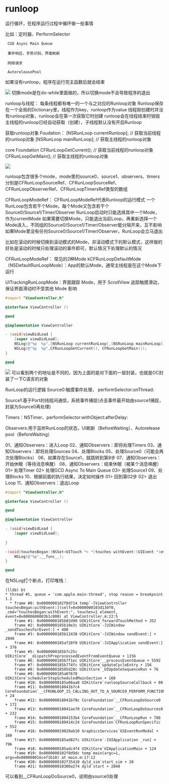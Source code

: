 # runloop

运行循环，在程序运行过程中循环做一些事情

比如：定时器、PerformSelector
     
     CGD Async Main Queue
     
     事件响应，手势识别、界面刷新
     
     网络请求
     
     AutoreleasePool
     
     
     
如果没有runloop，程序在运行完主函数后就会结束

![](assets/17383089643432.jpg)
切换mode是在do-while里面做的，所以切换mode不会导致程序的退出



runloop与线程：
每条线程都有唯一的一个与之对应的Runloop对象
Runloop保存在一个全局的Dictionary里，线程作为key，runloop作为value
线程刚创建时并没有runloop对象，runloop会在第一次获取它时创建
runloop会在线程结束时销毁
主线程的runloop已经自动获取（创建），子线程默认没有开启Runloop


获取runloop对象
Foudation：
[NSRunLoop currentRunloop];   // 获取当前线程的runloop对象
[NSRunLoop mainRunLoop];      // 获取主线程的runloop对象

core Foundation
CFRunLoopGetCurrent();        // 获取当前线程的runloop对象
CFRunLoopGetMain();           // 获取主线程的runloop对象



![](assets/17383102145213.jpg)

runloop包含很多个mode，mode里的source0、source1、observers、timers分别是CFRunLoopSourceRef、CFRunLoopSourceRef、CFRunLoopObserverRef、CFRunLoopTimersRef类型的数组



CFRunLoopModeRef：
CFRunLoopModeRef代表Runloop的运行模式
一个RunLoop包含若干个Mode，每个Mode又包含若干个Source0/Source1/Timer/Observer
RunLoop启动时只能选择其中一个Mode，作为currentMode
如果需要切换Mode，只能退出当前Loop，再重新选择一个Mode进入，不同组的Source0/Source1/Timer/Observer能分隔开来，互不影响
如果Mode里没有任何Source0/Source1/Timer/Observer，RunLoop会立马退出


比如在滚动的时候切换到滚动模式的Mode，非滚动模式下的默认模式，这样做的好处是滚动的时候只处理滚动的事件即可，默认情况下处理默认的情况



CFRunLoopModeRef：
常见的2种Mode
kCFRunLoopDefaultMode（NSDefaultRunLoopMode）：App的默认Mode，通常主线程是在这个Mode下运行

UITrackingRunLoopMode：界面跟踪 Mode，用于 ScrollView 追踪触摸滑动，保证界面滑动时不受其他 Mode 影响



~~~objective-c
#import "ViewController.h"

@interface ViewController ()

@end

@implementation ViewController

- (void)viewDidLoad {
    [super viewDidLoad];
    NSLog(@"%p  %p",[NSRunLoop currentRunLoop],[NSRunLoop mainRunLoop]);
    NSLog(@"%p  %p",CFRunLoopGetCurrent(), CFRunLoopGetMain());
}

@end

~~~
![](assets/17383112868628.jpg)
可以看到两个的地址是不同的，因为上面的是对下面的一层封装，也就是OC封装了一下C语言的对象



RunLoop的运行逻辑
Source0:触摸事件处理， performSelector:onThread:

Source1:基于Port的线程间通信，系统事件捕捉(点击事件最开始由source1捕捉，封装为Source0再处理)

Timers：NSTimer、performSelector:withObject:afterDelay:

Observers:用于监听RunLoop的状态，UI刷新（BeforeWaiting）、Autorelease pool（BeforeWaiting）

01、通知Observers：进入Loop
02、通知Observers：即将处理Timers
03、通知Observers：即将处理Sources
04、处理Blocks
05、处理Source0（可能会再次处理Blocks）
06、如果存在Source1，就跳转到第8步
07、通知Observers：开始休眠（等待消息唤醒）
08、通知Observers：结束休眠（被某个消息唤醒）
    01> 处理Timer
    02> 处理GCD Async To Main Queue
    03> 处理Source1
09、处理Blocks
10、根据前面的执行结果，决定如何操作
    01> 回到第02步
    02> 退出Loop
11、通知Observers：退出Loop


~~~objective-c
#import "ViewController.h"

@interface ViewController ()

@end

@implementation ViewController

- (void)viewDidLoad {
    [super viewDidLoad];
    
}

-(void)touchesBegan:(NSSet<UITouch *> *)touches withEvent:(UIEvent *)event {
    NSLog(@"%p",__func__);
}

@end

~~~
在NSLog打个断点，打印堆栈：
~~~text
(lldb) bt
* thread #1, queue = 'com.apple.main-thread', stop reason = breakpoint 1.1
  * frame #0: 0x0000000102f0d714 temp`-[ViewController touchesBegan:withEvent:](self=0x0000000103d130f0, _cmd="touchesBegan:withEvent:", touches=1 element, event=0x0000600003b1c000) at ViewController.m:22:5
    frame #1: 0x0000000185b02d90 UIKitCore`forwardTouchMethod + 352
    frame #2: 0x0000000185b10e3c UIKitCore`-[UIWindow _sendTouchesForEvent:] + 480
    frame #3: 0x0000000185b12438 UIKitCore`-[UIWindow sendEvent:] + 2840
    frame #4: 0x0000000185af20f8 UIKitCore`-[UIApplication sendEvent:] + 376
    frame #5: 0x0000000185b7c25c UIKitCore`__dispatchPreprocessedEventFromEventQueue + 1156
    frame #6: 0x0000000185b7f1ec UIKitCore`__processEventQueue + 5592
    frame #7: 0x0000000185b774fc UIKitCore`updateCycleEntry + 156
    frame #8: 0x000000018505d28c UIKitCore`_UIUpdateSequenceRun + 76
    frame #9: 0x0000000185a07670 UIKitCore`schedulerStepScheduledMainSection + 168
    frame #10: 0x0000000185a06aa8 UIKitCore`runloopSourceCallback + 80
    frame #11: 0x000000018041b7c4 CoreFoundation`__CFRUNLOOP_IS_CALLING_OUT_TO_A_SOURCE0_PERFORM_FUNCTION__ + 24
    frame #12: 0x000000018041b70c CoreFoundation`__CFRunLoopDoSource0 + 172
    frame #13: 0x000000018041ae70 CoreFoundation`__CFRunLoopDoSources0 + 232
    frame #14: 0x00000001804153b4 CoreFoundation`__CFRunLoopRun + 788
    frame #15: 0x0000000180414c24 CoreFoundation`CFRunLoopRunSpecific + 552
    frame #16: 0x000000019020ab10 GraphicsServices`GSEventRunModal + 160
    frame #17: 0x0000000185ad82fc UIKitCore`-[UIApplication _run] + 796
    frame #18: 0x0000000185adc4f4 UIKitCore`UIApplicationMain + 124
    frame #19: 0x0000000102f0d9dc temp`main(argc=1, argv=0x000000016cef1b18) at main.m:17:12
    frame #20: 0x0000000102f35410 dyld_sim`start_sim + 20
    frame #21: 0x000000010300a274 dyld`start + 2840
~~~
可以看到__CFRunLoopDoSource0，说明由source0处理




